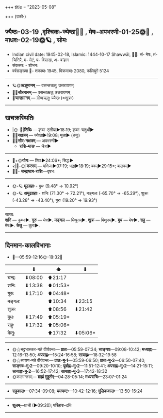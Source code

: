 +++
title = "2023-05-08"

+++
(उकौ॰)
## ज्यैष्ठः-03-19  ,वृश्चिकः-ज्येष्ठा🌛🌌  ,  मेषः-अपभरणी-01-25🌞🌌  ,  माधवः-02-19🌞🪐  , सोमः
- Indian civil date: 1945-02-18, Islamic: 1444-10-17 Shawwāl, 🌌🌞: सं- मेषः, तं- चित्तिरै, म- मेटं, प- विसाख, अ- ब’हाग
- संवत्सरः - शोभनः
- वर्षसङ्ख्या 🌛- शकाब्दः 1945, विक्रमाब्दः 2080, कलियुगे 5124
___________________
- 🪐🌞**ऋतुमानम्** — वसन्तऋतुः उत्तरायणम्
- 🌌🌞**सौरमानम्** — वसन्तऋतुः उत्तरायणम्
- 🌛**चान्द्रमानम्** — ग्रीष्मऋतुः ज्यैष्ठः (≈शुक्रः)
___________________


## खचक्रस्थितिः
- |🌞-🌛|**तिथिः** — कृष्ण-तृतीया►18:19; कृष्ण-चतुर्थी►  
- 🌌🌛**नक्षत्रम्** — ज्येष्ठा►19:08; मूला► (धनुः)  
- 🌌🌞**सौर-नक्षत्रम्** — अपभरणी►  
  - **राशि-मासः** — चैत्रः► 
___________________
- 🌛+🌞**योगः** — शिवः►24:06*; सिद्धः►  
- २|🌛-🌞|**करणम्** — वणिजा►07:19; भद्रा►18:19; बवम्►29:15*; बालवम्►  
- 🌌🌛- **चन्द्राष्टम-राशिः**—वृषभः  
___________________
- 🌞-🪐 **मूढग्रहाः** - बुधः (9.48° → 10.92°)
- 🌞-🪐 **अमूढग्रहाः** - शनिः (71.30° → 72.21°), मङ्गलः (-65.70° → -65.29°), शुक्रः (-43.28° → -43.40°), गुरुः (19.20° → 19.93°)
___________________
राशयः  
**शनि** — कुम्भः►. **गुरु** — मेषः►. **मङ्गल** — मिथुनम्►. **शुक्र** — मिथुनम्►. **बुध** — मेषः►. **राहु** — मेषः►. **केतु** — तुला►. 
___________________


## दिनमान-कालविभागाः
- 🌅—05:59-12:16🌞-18:32🌇  

|      |⬇     |⬆     |⬇     |
|------|-----|-----|------|
|चन्द्रः|⬇08:00 |⬆21:17 |     |
|शनिः   |⬇13:38 |⬆01:53*|     |
|गुरुः  |⬇17:10 |⬆04:48*|     |
|मङ्गलः |     |⬆10:34 |⬇23:15 |
|शुक्रः |     |⬆08:56 |⬇21:42 |
|बुधः   |⬇17:49 |⬆05:19*|     |
|राहुः  |⬇17:32 |⬆05:06*|     |
|केतुः  |     |⬆17:32 |⬇05:06*|
___________________
- 🌞⚝भट्टभास्कर-मते वीर्यवन्तः— **प्रातः**—05:59-07:34; **साङ्गवः**—09:08-10:42; **मध्याह्नः**—12:16-13:50; **अपराह्णः**—15:24-16:58; **सायाह्नः**—18:32-19:58  
- 🌞⚝सायण-मते वीर्यवन्तः— **प्रातः-मु॰1**—05:59-06:50; **प्रातः-मु॰2**—06:50-07:40; **साङ्गवः-मु॰2**—09:20-10:10; **पूर्वाह्णः-मु॰2**—11:51-12:41; **अपराह्णः-मु॰2**—14:21-15:11; **सायाह्नः-मु॰2**—16:52-17:42; **सायाह्नः-मु॰3**—17:42-18:32  
- 🌞कालान्तरम्— **ब्राह्मं मुहूर्तम्**—04:28-05:14; **मध्यरात्रिः**—23:07-01:24  
___________________
- **राहुकालः**—07:34-09:08; **यमघण्टः**—10:42-12:16; **गुलिककालः**—13:50-15:24  
___________________
- **शूलम्**—प्राची (►09:20); **परिहारः**–दधि  
___________________
